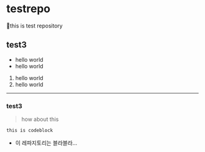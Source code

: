# testrepo
🚗this is test repository

## test3

* hello world
* hello world

1. hello world
2. hello world

---

### test3
> how about this
```html
this is codeblock
```

* 이 레파지토리는 블라블라...